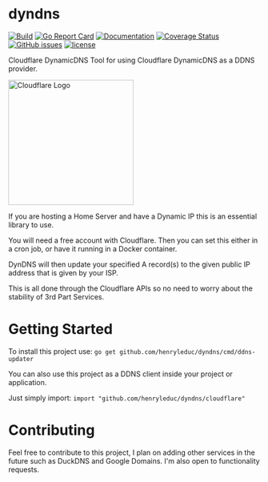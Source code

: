 # dyndns 
[![Build](https://api.travis-ci.com/henryleduc/dyndns.svg?branch=master)](https://travis-ci.com/github/henryleduc/dyndns)
[![Go Report Card](https://goreportcard.com/badge/github.com/henryleduc/dyndns)](https://goreportcard.com/report/github.com/henryleduc/dyndns)
[![Documentation](https://godoc.org/github.com/henryleduc/dyndns?status.svg)](http://godoc.org/github.com/henryleduc/dyndns)
[![Coverage Status](https://coveralls.io/repos/github/henryleduc/dyndns/badge.svg?branch=master)](https://coveralls.io/github/henryleduc/dyndns?branch=master)
[![GitHub issues](https://img.shields.io/github/issues/henryleduc/dyndns.svg)](https://github.com/henryleduc/dyndns/issues)
[![license](https://img.shields.io/github/license/henryleduc/dyndns.svg?maxAge=2592000)](https://github.com/henryleduc/dyndns/LICENSE)

Cloudflare DynamicDNS Tool for using Cloudflare DynamicDNS as a DDNS provider.

<img alt="Cloudflare Logo" src="https://www.cloudflare.com/img/logo-cloudflare-dark.svg" width="250">

If you are hosting a Home Server and have a Dynamic IP this is an essential library to use.

You will need a free account with Cloudflare.
Then you can set this either in a cron job, or have it running in a Docker container.

DynDNS will then update your specified A record(s) to the given public IP address that is given by your ISP.

This is all done through the Cloudflare APIs so no need to worry about the stability of 3rd Part Services.

# Getting Started
To install this project use:
`go get github.com/henryleduc/dyndns/cmd/ddns-updater`

You can also use this project as a DDNS client inside your project or application.

Just simply import:
`import "github.com/henryleduc/dyndns/cloudflare"`

# Contributing
Feel free to contribute to this project, I plan on adding other services in the future such as DuckDNS and Google Domains.
I'm also open to functionality requests.
